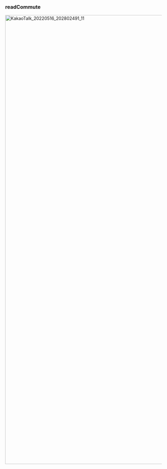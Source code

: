 ### readCommute

<img width="1440" alt="KakaoTalk_20220516_202802491_11" src="https://user-images.githubusercontent.com/100589396/168612834-ca04aef4-2d87-4826-a258-6928966113f8.png">
